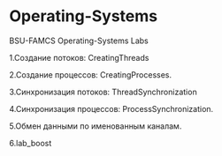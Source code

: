 # Operating-Systems
BSU-FAMCS Operating-Systems Labs

1.Создание потоков: CreatingThreads

2.Создание процессов: CreatingProcesses.

3.Cинхронизация потоков: ThreadSynchronization

4.Синхронизация процессов: ProcessSynchronization.

5.Обмен данными по именованным каналам.

6.lab_boost
